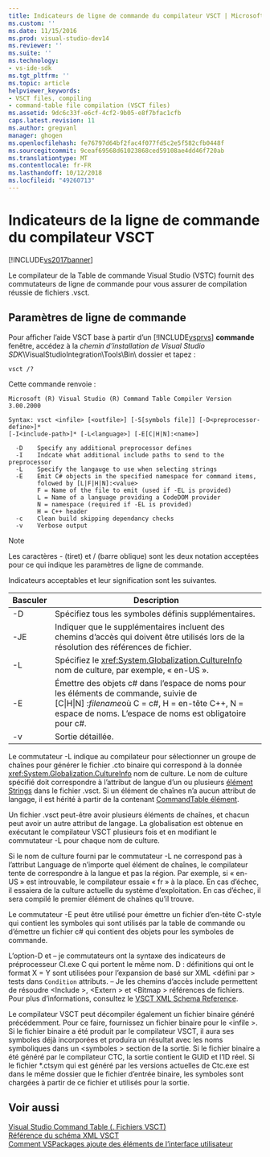 ```yaml
---
title: Indicateurs de ligne de commande du compilateur VSCT | Microsoft Docs
ms.custom: ''
ms.date: 11/15/2016
ms.prod: visual-studio-dev14
ms.reviewer: ''
ms.suite: ''
ms.technology:
- vs-ide-sdk
ms.tgt_pltfrm: ''
ms.topic: article
helpviewer_keywords:
- VSCT files, compiling
- command-table file compilation (VSCT files)
ms.assetid: 9dc6c33f-e6cf-4cf2-9b05-e8f7bfac1cfb
caps.latest.revision: 11
ms.author: gregvanl
manager: ghogen
ms.openlocfilehash: fe76797d64bf2fac4f077fd5c2e5f582cfb0448f
ms.sourcegitcommit: 9ceaf69568d61023868ced59108ae4dd46f720ab
ms.translationtype: MT
ms.contentlocale: fr-FR
ms.lasthandoff: 10/12/2018
ms.locfileid: "49260713"
---
```

# <a name="vsct-compiler-command-line-flags"></a>Indicateurs de la ligne de commande du compilateur VSCT
[!INCLUDE[vs2017banner](../../includes/vs2017banner.md)]

Le compilateur de la Table de commande Visual Studio (VSTC) fournit des commutateurs de ligne de commande pour vous assurer de compilation réussie de fichiers .vsct.  
  
## <a name="command-line-parameters"></a>Paramètres de ligne de commande  
 Pour afficher l’aide VSCT base à partir d’un [!INCLUDE[vsprvs](../../includes/vsprvs-md.md)] **commande** fenêtre, accédez à la *chemin d’installation de Visual Studio SDK*\VisualStudioIntegration\Tools\Bin\ dossier et tapez :  
  
```  
vsct /?  
```  
  
 Cette commande renvoie :  
  
```  
Microsoft (R) Visual Studio (R) Command Table Compiler Version 3.00.2000  
  
Syntax: vsct <infile> [<outfile>] [-S[symbols file]] [-D<preprocessor-define>]*  
[-I<include-path>]* [-L<language>] [-E[C|H|N]:<name>]  
  
  -D    Specify any additional preprocessor defines  
  -I    Indcate what additional include paths to send to the preprocessor  
  -L    Specify the langauge to use when selecting strings  
  -E    Emit C# objects in the specified namespace for command items,  
        folowed by [L|F|H|N]:<value>  
        F = Name of the file to emit (used if -EL is provided)  
        L = Name of a language providing a CodeDOM provider  
        N = namespace (required if -EL is provided)  
        H = C++ header  
  -c    Clean build skipping dependancy checks  
  -v    Verbose output  
```  
  
> [!NOTE]
>  Les caractères - (tiret) et / (barre oblique) sont les deux notation acceptées pour ce qui indique les paramètres de ligne de commande.  
  
 Indicateurs acceptables et leur signification sont les suivantes.  
  
|Basculer|Description|  
|------------|-----------------|  
|-D|Spécifiez tous les symboles définis supplémentaires.|  
|-JE|Indiquer que le supplémentaires incluent des chemins d’accès qui doivent être utilisés lors de la résolution des références de fichier.|  
|-L|Spécifiez le <xref:System.Globalization.CultureInfo> nom de culture, par exemple, « en-US ».|  
|-E|Émettre des objets c# dans l’espace de noms pour les éléments de commande, suivie de [C&#124;H&#124;N] :*filename*où C = c#, H = en-tête C++, N = espace de noms. L’espace de noms est obligatoire pour c#.|  
|-v|Sortie détaillée.|  
  
 Le commutateur -L indique au compilateur pour sélectionner un groupe de chaînes pour générer le fichier .cto binaire qui correspond à la donnée <xref:System.Globalization.CultureInfo> nom de culture. Le nom de culture spécifié doit correspondre à l’attribut de langue d’un ou plusieurs [élément Strings](../../extensibility/strings-element.md) dans le fichier .vsct. Si un élément de chaînes n’a aucun attribut de langage, il est hérité à partir de la contenant [CommandTable élément](../../extensibility/commandtable-element.md).  
  
 Un fichier .vsct peut-être avoir plusieurs éléments de chaînes, et chacun peut avoir un autre attribut de langage. La globalisation est obtenue en exécutant le compilateur VSCT plusieurs fois et en modifiant le commutateur -L pour chaque nom de culture.  
  
 Si le nom de culture fourni par le commutateur -L ne correspond pas à l’attribut Language de n’importe quel élément de chaînes, le compilateur tente de correspondre à la langue et pas la région. Par exemple, si « en-US » est introuvable, le compilateur essaie « fr » à la place. En cas d’échec, il essaiera de la culture actuelle du système d’exploitation. En cas d’échec, il sera compilé le premier élément de chaînes qu’il trouve.  
  
 Le commutateur -E peut être utilisé pour émettre un fichier d’en-tête C-style qui contient les symboles qui sont utilisés par la table de commande ou d’émettre un fichier c# qui contient des objets pour les symboles de commande.  
  
 L’option-D et – je commutateurs ont la syntaxe des indicateurs de préprocesseur Cl.exe C qui portent le même nom. D : définitions qui ont le format X = Y sont utilisées pour l’expansion de basé sur XML \<défini par > tests dans `Condition` attributs. – Je les chemins d’accès include permettent de résoudre \<Include >, \<Extern > et \<Bitmap > références de fichiers. Pour plus d’informations, consultez le [VSCT XML Schema Reference](../../extensibility/vsct-xml-schema-reference.md).  
  
 Le compilateur VSCT peut décompiler également un fichier binaire généré précédemment. Pour ce faire, fournissez un fichier binaire pour le \<infile >.   Si le fichier binaire a été produit par le compilateur VSCT, il aura ses symboles déjà incorporées et produira un résultat avec les noms symboliques dans un \<symboles > section de la sortie. Si le fichier binaire a été généré par le compilateur CTC, la sortie contient le GUID et l’ID réel. Si le fichier *.ctsym qui est généré par les versions actuelles de Ctc.exe est dans le même dossier que le fichier d’entrée binaire, les symboles sont chargées à partir de ce fichier et utilisés pour la sortie.  
  
## <a name="see-also"></a>Voir aussi  
 [Visual Studio Command Table (. Fichiers VSCT)](../../extensibility/internals/visual-studio-command-table-dot-vsct-files.md)   
 [Référence du schéma XML VSCT](../../extensibility/vsct-xml-schema-reference.md)   
 [Comment VSPackages ajoute des éléments de l’interface utilisateur](../../extensibility/internals/how-vspackages-add-user-interface-elements.md)


